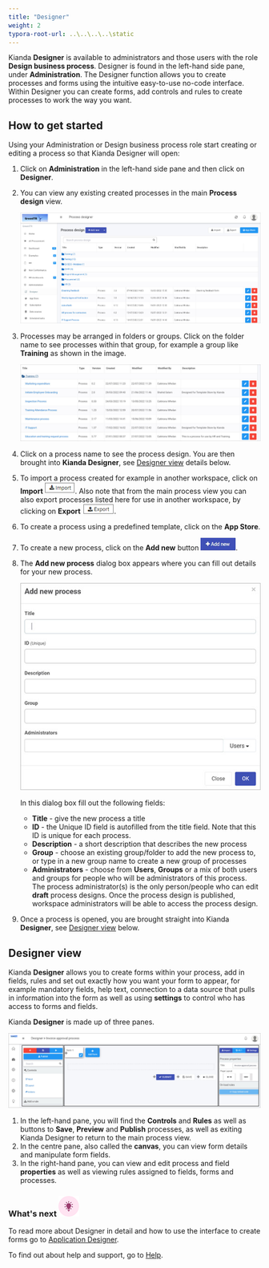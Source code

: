 ```yaml
---
title: "Designer"
weight: 2
typora-root-url: ..\..\..\..\static
---
```


Kianda **Designer** is available to administrators and those users with the role **Design business process**. Designer is found in the left-hand side pane, under **Administration**. The Designer function allows you to create processes and forms using the intuitive easy-to-use no-code interface. Within Designer you can create forms, add controls and rules to create processes to work the way you want.

## How to get started

Using your Administration or Design business process role start creating or editing a process so that Kianda Designer will open:

1. Click on **Administration** in the left-hand side pane and then click on **Designer**.

2. You can view any existing created processes in the main **Process design** view.

   ![Process view](/images/main-process-view.jpg)

3. Processes may be arranged in folders or groups. Click on the folder name to see processes within that group, for example a group like **Training** as shown in the image.

    ![Training folder of processes](/images/training-folder.jpg)

4. Click on a process name to see the process design. You are then brought into **Kianda Designer**, see [Designer view](#designer-view) details below.

5. To import a process created for example in another workspace, click on **Import** ![Import button](/images/import_frame.png). Also note that from the main process view you can also export processes listed here for use in another workspace, by clicking on **Export** ![Export process](/images/export_frame.png).

6. To create a process using a predefined template, click on the **App Store**.

7. To create a new process, click on the **Add new** button ![Add new button](/images/addnew.png).

8. The **Add new process** dialog box appears where you can fill out details for your new process.

   ![New process view](/images/new-process.jpg)

   In this dialog box fill out the following fields:

   - **Title** - give the new process a title
   - **ID** - the Unique ID field is autofilled from the title field. Note that this ID is unique for each process.
   - **Description** - a short description that describes the new process
   - **Group** - choose an existing group/folder to add the new process to, or type in a new group name to create a new group of processes
   - **Administrators** - choose from **Users**, **Groups** or a mix of both users and groups for people who will be administrators of this process. The process administrator(s) is the only person/people who can edit **draft** process designs. Once the process design is published, workspace administrators will be able to access the process design.

9. Once a process is opened, you are brought straight into Kianda **Designer**, see [Designer view](#designer-view) below.




## Designer view

Kianda **Designer** allows you to create forms within your process, add in fields, rules and set out exactly how you want your form to appear, for example mandatory fields, help text, connection to a data source that pulls in information into the form as well as using **settings** to control who has access to forms and fields.

Kianda **Designer** is made up of three panes.

![Designer view](/images/design-view.jpg)

1. In the left-hand pane, you will find the **Controls** and **Rules** as well as buttons to **Save**, **Preview** and **Publish** processes, as well as exiting Kianda Designer to return to the main process view. 
2. In the centre pane, also called the **canvas**, you can view form details and manipulate form fields.
3. In the right-hand pane, you can view and edit process and field **properties** as well as viewing rules assigned to fields, forms and processes.



### What's next  ![Idea icon](/images/18.png) ###

To read more about Designer in detail and how to use the interface to create forms go to [Application Designer](/docs/platform/application-designer/).

To find out about help and support, go to [Help](/docs/platform/general/help/).

